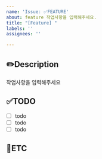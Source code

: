 ```yaml
---
name: 'Issue: ✅FEATURE'
about: feature 작업사항을 입력해주세요.
title: "[Feature] "
labels: ''
assignees: ''

---
```


✏️Description
-
작업사항을 입력해주세요

✅TODO
-
- [ ] todo
- [ ] todo
- [ ] todo

🐾ETC
-
